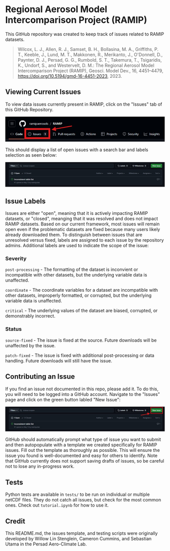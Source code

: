 # Regional Aerosol Model Intercomparison Project (RAMIP)

This GitHub repository was created to keep track of issues related to RAMIP datasets.

> Wilcox, L. J., Allen, R. J., Samset, B. H., Bollasina, M. A., Griffiths, P. T., Keeble, J., Lund, M. T., Makkonen, R., Merikanto, J., O'Donnell, D., Paynter, D. J., Persad, G. G., Rumbold, S. T., Takemura, T., Tsigaridis, K., Undorf, S., and Westervelt, D. M.: The Regional Aerosol Model Intercomparison Project (RAMIP), Geosci. Model Dev., 16, 4451–4479, https://doi.org/10.5194/gmd-16-4451-2023, 2023.

## Viewing Current Issues

To view data issues currently present in RAMIP, click on the "Issues" tab of this GitHub Repository.

![Screenshot of location of issues tab.](images/issues_tab.png)

This should display a list of open issues with a search bar and labels selection as seen below:

![Screenshot of issues page.](images/issues_page.png)

## Issue Labels

Issues are either "open", meaning that it is actively impacting RAMIP datasets, or "closed", meanging that it was resolved and does not impact RAMIP datasets. Based on our current framework, most issues will remain open even if the problematic datasets are fixed because many users likely already downloaded them. To distinguish between issues that are unresolved versus fixed, labels are assigned to each issue by the repository admins. Additional labels are used to indicate the scope of the issue:

### Severity

`post-processing` - The formatting of the dataset is inconvient or incompatible with other datasets, but the underlying variable data is unaffected.

`coordinate` - The coordinate variables for a dataset are incompatible with other datasets, improperly formatted, or corrupted, but the underlying variable data is unaffected.

`critical` - The underlying values of the dataset are biased, corrupted, or demonstrably incorrect.

### Status

`source-fixed` - The issue is fixed at the source. Future downloads will be unaffected by the issue.

`patch-fixed` - The issue is fixed with additional post-processing or data handling. Future downloads will still have the issue.

## Contributing an Issue

If you find an issue not documented in this repo, please add it. To do this, you will need to be logged into a GitHub account. Navigate to the "Issues" page and click on the green button labled "New Issue":

![Screenshot of new issue button.](images/issues_button.png)

GitHub should automatically prompt what type of issue you want to submit and then autopopulate with a template we created specifically for RAMIP issues. Fill out the template as thoroughly as possible. This will ensure the issue you found is well-documented and easy for others to identify. Note that GitHub currently does not support saving drafts of issues, so be careful not to lose any in-progress work.


## Tests
Python tests are available in `tests/` to be run on individual or multiple netCDF files. They do not catch all issues, but check for the most common ones. Check out `tutorial.ipynb` for how to use it. 

## Credit

This README.md, the issues template, and testing scripts were originally developed by Willow Lin Stenglein, Cameron Cummins, and Sebastian Utama in the Persad Aero-Climate Lab.

